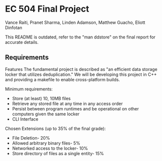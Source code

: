 # EC 504 Final Project
Vance Raiti, Pranet Sharma, Linden Adamson, Matthew Guacho, Eliott Dinfotan

This README is outdated, refer to the "man ddstore" on the final report for accurate details.

## Requirements

Features
The fundamental project is described as "an efficient data storage locker that utilizes deduplication." We will be developing this project in C++ and providing a makefile to enable cross-platform builds.

Minimum requirements:
- Store (at least) 10, 10MB files
- Retrieve any stored file at any time in any access order
- Persist between program runtimes and be operational on other computers given the same locker
- CLI Interface

Chosen Extensions (up to 35% of the final grade):
- File Deletion- 20%
- Allowed arbitrary binary files- 5%
- Networked access to the locker- 10%
- Store directory of files as a single entity- 15%
